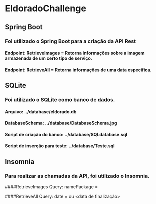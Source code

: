 # EldoradoChallenge

## Spring Boot 
### Foi utilizado o Spring Boot para a criação da API Rest

#### Endpoint: RetrieveImages = Retorna informações sobre a imagem armazenada de um certo tipo de serviço.
#### Endpoint: RetrieveAll = Retorna informações de uma data especifica.

## SQLite 
### Foi utilizado o SQLite como banco de dados. 

#### Arquivo: ../database/eldorado.db
#### DatabaseSchema: ../database/DatabaseSchema.jpg

#### Script de criação do banco: ../database/SQLdatabase.sql
#### Script de inserção para teste: ../database/Teste.sql

## Insomnia
### Para realizar as chamadas da API, foi utilizado o Insomnia.

####RetrieveImages
Query: namePackage = <name do pacote>

####RetrieveAll
Query: date = <data de inicio> ou <data de finalização>


